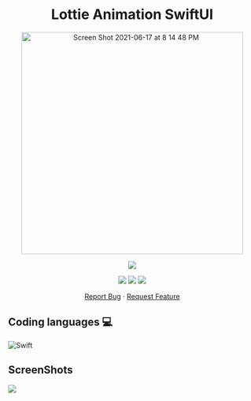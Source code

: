 <h1 align="center">
Lottie Animation SwiftUI
</h1>

<p align="center">
  <img width="450" high="650" alt="Screen Shot 2021-06-17 at 8 14 48 PM" src="https://user-images.githubusercontent.com/73632576/123007680-9dd88780-d3ca-11eb-8838-b776963a74f0.png">
</p>

<p align="center">
<img src='https://madewithlove.vercel.app/ae?heart=true&template=for-the-badge'/>
</p>

<p align="center">
  <img src='https://img.shields.io/github/license/shygorilla/Lottie-Animation-SwiftUI'/>
   <img src="https://img.shields.io/github/stars/shygorilla/Lottie-Animation-SwiftUI"/>
   <img src="https://img.shields.io/github/forks/shygorilla/Lottie-Animation-SwiftUI"/>
</p>

<p align="center">
    <a href="https://github.com/ShyGorilla/Lottie-Animation-SwiftUI/issues">Report Bug</a>
    ·
    <a href="https://github.com/ShyGorilla/Lottie-Animation-SwiftUI/issues">Request Feature</a>
  </p>

## Coding languages 💻

![Swift](https://img.shields.io/badge/swift-F54A2A?style=for-the-badge&logo=swift&logoColor=white)

## ScreenShots

<p>
<img src='https://user-images.githubusercontent.com/73632576/129563914-df312333-fd18-4fa7-ad90-85411eda43ca.gif'/>
</p>

